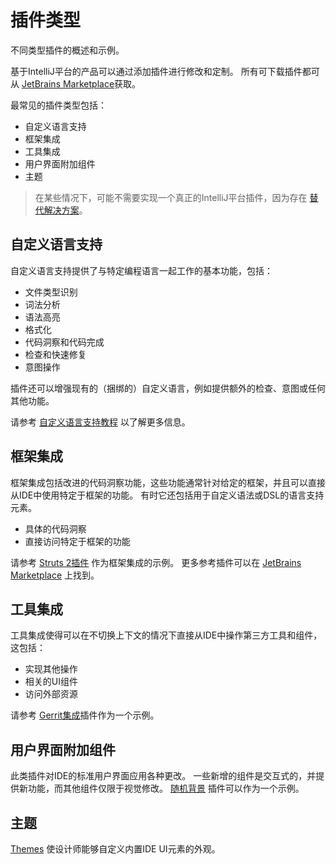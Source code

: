 <!-- Copyright 2000-2023 JetBrains s.r.o. and contributors. Use of this source code is governed by the Apache 2.0 license. -->

# 插件类型

<link-summary>不同类型插件的概述和示例。</link-summary>

基于IntelliJ平台的产品可以通过添加插件进行修改和定制。
所有可下载插件都可从 [JetBrains Marketplace](https://plugins.jetbrains.com/)获取。

最常见的插件类型包括：

* 自定义语言支持
* 框架集成
* 工具集成
* 用户界面附加组件
* 主题

> 在某些情况下，可能不需要实现一个真正的IntelliJ平台插件，因为存在 [替代解决方案](plugin_alternatives.md)。
>

## 自定义语言支持

自定义语言支持提供了与特定编程语言一起工作的基本功能，包括：

* 文件类型识别
* 词法分析
* 语法高亮
* 格式化
* 代码洞察和代码完成
* 检查和快速修复
* 意图操作

插件还可以增强现有的（捆绑的）自定义语言，例如提供额外的检查、意图或任何其他功能。

请参考 [自定义语言支持教程](custom_language_support_tutorial.md) 以了解更多信息。

## 框架集成

框架集成包括改进的代码洞察功能，这些功能通常针对给定的框架，并且可以直接从IDE中使用特定于框架的功能。
有时它还包括用于自定义语法或DSL的语言支持元素。

* 具体的代码洞察
* 直接访问特定于框架的功能

请参考 [Struts 2插件](%gh-ij-plugins%/struts2) 作为框架集成的示例。
更多参考插件可以在 [JetBrains Marketplace](https://plugins.jetbrains.com/search?orderBy=update%20date&shouldHaveSource=true&tags=Framework) 上找到。

## 工具集成

工具集成使得可以在不切换上下文的情况下直接从IDE中操作第三方工具和组件，这包括：

* 实现其他操作
* 相关的UI组件
* 访问外部资源

请参考 [Gerrit集成](https://plugins.jetbrains.com/plugin/7272)插件作为一个示例。

## 用户界面附加组件

此类插件对IDE的标准用户界面应用各种更改。
一些新增的组件是交互式的，并提供新功能，而其他组件仅限于视觉修改。
[随机背景](https://plugins.jetbrains.com/plugin/9692-random-background) 插件可以作为一个示例。

## 主题

[Themes](themes_getting_started.md) 使设计师能够自定义内置IDE UI元素的外观。
